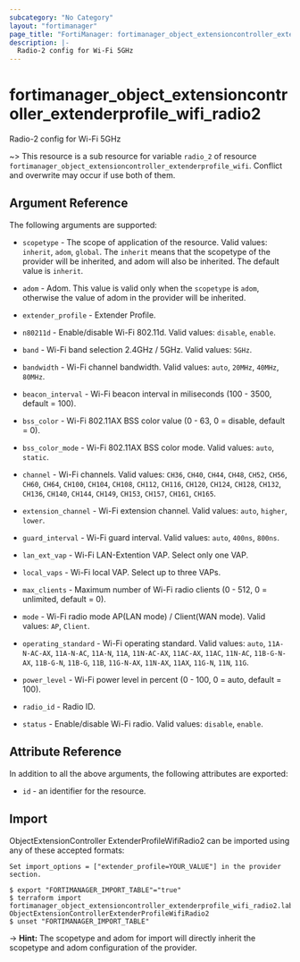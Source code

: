 ```yaml
---
subcategory: "No Category"
layout: "fortimanager"
page_title: "FortiManager: fortimanager_object_extensioncontroller_extenderprofile_wifi_radio2"
description: |-
  Radio-2 config for Wi-Fi 5GHz
---
```


# fortimanager_object_extensioncontroller_extenderprofile_wifi_radio2
Radio-2 config for Wi-Fi 5GHz

~> This resource is a sub resource for variable `radio_2` of resource `fortimanager_object_extensioncontroller_extenderprofile_wifi`. Conflict and overwrite may occur if use both of them.



## Argument Reference


The following arguments are supported:

* `scopetype` - The scope of application of the resource. Valid values: `inherit`, `adom`, `global`. The `inherit` means that the scopetype of the provider will be inherited, and adom will also be inherited. The default value is `inherit`.
* `adom` - Adom. This value is valid only when the `scopetype` is `adom`, otherwise the value of adom in the provider will be inherited.
* `extender_profile` - Extender Profile.

* `n80211d` - Enable/disable Wi-Fi 802.11d. Valid values: `disable`, `enable`.

* `band` - Wi-Fi band selection 2.4GHz / 5GHz. Valid values: `5GHz`.

* `bandwidth` - Wi-Fi channel bandwidth. Valid values: `auto`, `20MHz`, `40MHz`, `80MHz`.

* `beacon_interval` - Wi-Fi beacon interval in miliseconds (100 - 3500, default = 100).
* `bss_color` - Wi-Fi 802.11AX BSS color value (0 - 63, 0 = disable, default = 0).
* `bss_color_mode` - Wi-Fi 802.11AX BSS color mode. Valid values: `auto`, `static`.

* `channel` - Wi-Fi channels. Valid values: `CH36`, `CH40`, `CH44`, `CH48`, `CH52`, `CH56`, `CH60`, `CH64`, `CH100`, `CH104`, `CH108`, `CH112`, `CH116`, `CH120`, `CH124`, `CH128`, `CH132`, `CH136`, `CH140`, `CH144`, `CH149`, `CH153`, `CH157`, `CH161`, `CH165`.

* `extension_channel` - Wi-Fi extension channel. Valid values: `auto`, `higher`, `lower`.

* `guard_interval` - Wi-Fi guard interval. Valid values: `auto`, `400ns`, `800ns`.

* `lan_ext_vap` - Wi-Fi LAN-Extention VAP. Select only one VAP.
* `local_vaps` - Wi-Fi local VAP. Select up to three VAPs.
* `max_clients` - Maximum number of Wi-Fi radio clients (0 - 512, 0 = unlimited, default = 0).
* `mode` - Wi-Fi radio mode AP(LAN mode) / Client(WAN mode). Valid values: `AP`, `Client`.

* `operating_standard` - Wi-Fi operating standard. Valid values: `auto`, `11A-N-AC-AX`, `11A-N-AC`, `11A-N`, `11A`, `11N-AC-AX`, `11AC-AX`, `11AC`, `11N-AC`, `11B-G-N-AX`, `11B-G-N`, `11B-G`, `11B`, `11G-N-AX`, `11N-AX`, `11AX`, `11G-N`, `11N`, `11G`.

* `power_level` - Wi-Fi power level in percent (0 - 100, 0 = auto, default = 100).
* `radio_id` - Radio ID.
* `status` - Enable/disable Wi-Fi radio. Valid values: `disable`, `enable`.



## Attribute Reference

In addition to all the above arguments, the following attributes are exported:
* `id` - an identifier for the resource.

## Import

ObjectExtensionController ExtenderProfileWifiRadio2 can be imported using any of these accepted formats:
```
Set import_options = ["extender_profile=YOUR_VALUE"] in the provider section.

$ export "FORTIMANAGER_IMPORT_TABLE"="true"
$ terraform import fortimanager_object_extensioncontroller_extenderprofile_wifi_radio2.labelname ObjectExtensionControllerExtenderProfileWifiRadio2
$ unset "FORTIMANAGER_IMPORT_TABLE"
```
-> **Hint:** The scopetype and adom for import will directly inherit the scopetype and adom configuration of the provider.
